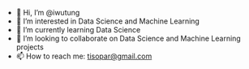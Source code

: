 - 👋 Hi, I’m @iwutung
- 👀 I’m interested in Data Science and Machine Learning
- 🌱 I’m currently learning Data Science
- 💞️ I’m looking to collaborate on Data Science and Machine Learning projects
- 📫 How to reach me: tisopar@gmail.com

<!---
iwutung/iwutung is a ✨ special ✨ repository because its `README.md` (this file) appears on your GitHub profile.
You can click the Preview link to take a look at your changes.
--->
